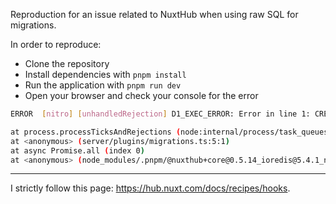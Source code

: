 Reproduction for an issue related to NuxtHub when using raw SQL for migrations.

In order to reproduce:

- Clone the repository
- Install dependencies with `pnpm install`
- Run the application with `pnpm run dev`
- Open your browser and check your console for the error

```bash
ERROR  [nitro] [unhandledRejection] D1_EXEC_ERROR: Error in line 1: CREATE TABLE IF NOT EXISTS todos (: incomplete input

at process.processTicksAndRejections (node:internal/process/task_queues:95:5)
at <anonymous> (server/plugins/migrations.ts:5:1)
at async Promise.all (index 0)
at <anonymous> (node_modules/.pnpm/@nuxthub+core@0.5.14_ioredis@5.4.1_nuxt@3.11.2_@parcel+watcher@2.4.1_@types+node@20.12.7_@uno_v6ufku3kw6jhvrpovvvt7rg5kq/node_modules/@nuxthub/core/dist/runtime/ready.dev.mjs:5:3)
```

---

I strictly follow this page: https://hub.nuxt.com/docs/recipes/hooks.
